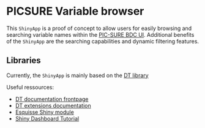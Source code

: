 # PICSURE Variable browser

This `ShinyApp` is a proof of concept to allow users for easily browsing and searching variable names within the [PIC-SURE BDC UI](https://picsure.biodatacatalyst.nhlbi.nih.gov). Additional benefits of the `ShinyApp` are the searching capabilities and dynamic filtering features.

## Libraries
 
Currently, the `ShinyApp` is mainly based on the [DT library](https://rstudio.github.io/DT/
)

Useful ressources:
- [DT documentation frontpage](https://rstudio.github.io/DT/)
- [DT extensions documentation](https://rstudio.github.io/DT/extensions.html)
- [Esquisse Shiny module](https://dreamrs.github.io/esquisse/reference/module-filterDF.html)
- [Shiny Dashboard Tutorial](https://rstudio.github.io/shinydashboard/structure.html)

